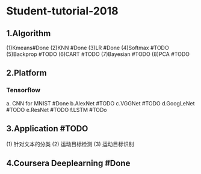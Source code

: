 # Student-tutorial-2018

## 1.Algorithm

(1)Kmeans#Done
(2)KNN #Done
(3)LR  #Done
(4)Softmax  #TODO
(5)Backprop #TODO
(6)CART #TODO
(7)Bayesian #TODO
(8)PCA #TODO

## 2.Platform

### Tensorflow

a. CNN for MNIST #Done
b.AlexNet #TODO
c.VGGNet #TODO
d.GoogLeNet #TODO
e.ResNet #TODO
f.LSTM   #TODo

## 3.Application #TODO

(1) 针对文本的分类
(2) 运动目标检测
(3) 运动目标识别

## 4.Coursera Deeplearning #Done

